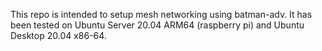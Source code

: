This repo is intended to setup mesh networking using batman-adv. It has been tested on Ubuntu Server 20.04 ARM64 (raspberry pi) and Ubuntu Desktop 20.04 x86-64.

